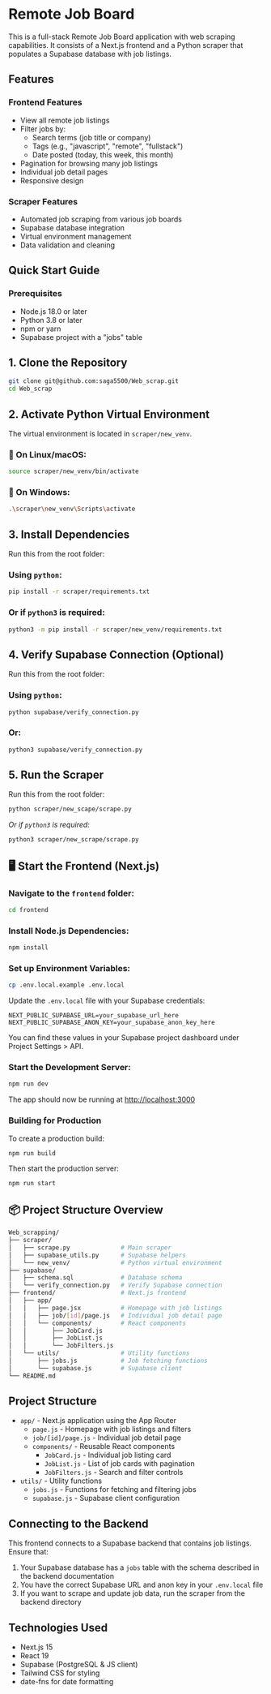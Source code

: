 # Remote Job Board

This is a full-stack Remote Job Board application with web scraping capabilities. It consists of a Next.js frontend and a Python scraper that populates a Supabase database with job listings.

## Features

### Frontend Features
- View all remote job listings
- Filter jobs by:
  - Search terms (job title or company)
  - Tags (e.g., "javascript", "remote", "fullstack")
  - Date posted (today, this week, this month)
- Pagination for browsing many job listings
- Individual job detail pages
- Responsive design

### Scraper Features
- Automated job scraping from various job boards
- Supabase database integration
- Virtual environment management
- Data validation and cleaning

## Quick Start Guide

### Prerequisites

- Node.js 18.0 or later
- Python 3.8 or later
- npm or yarn
- Supabase project with a "jobs" table

## 1. Clone the Repository

```bash
git clone git@github.com:saga5500/Web_scrap.git
cd Web_scrap
```

## 2. Activate Python Virtual Environment

The virtual environment is located in `scraper/new_venv`.

### 🔹 On Linux/macOS:

```bash
source scraper/new_venv/bin/activate
```

### 🔹 On Windows:

```bash
.\scraper\new_venv\Scripts\activate
```

## 3. Install Dependencies

Run this from the root folder:

### Using `python`:

```bash
pip install -r scraper/requirements.txt
```

### Or if `python3` is required:

```bash
python3 -m pip install -r scraper/new_venv/requirements.txt
```

## 4. Verify Supabase Connection (Optional)

Run this from the root folder:

### Using `python`:

```bash
python supabase/verify_connection.py
```

### Or:

```bash
python3 supabase/verify_connection.py
```

## 5. Run the Scraper

Run this from the root folder:

```bash
python scraper/new_scape/scrape.py
```

*Or if `python3` is required:*

```bash
python3 scraper/new_scrape/scrape.py
```

## 🖥️ Start the Frontend (Next.js)

### Navigate to the `frontend` folder:

```bash
cd frontend
```

### Install Node.js Dependencies:

```bash
npm install
```

### Set up Environment Variables:

```bash
cp .env.local.example .env.local
```

Update the `.env.local` file with your Supabase credentials:
```
NEXT_PUBLIC_SUPABASE_URL=your_supabase_url_here
NEXT_PUBLIC_SUPABASE_ANON_KEY=your_supabase_anon_key_here
```

You can find these values in your Supabase project dashboard under Project Settings > API.

### Start the Development Server:

```bash
npm run dev
```

The app should now be running at [http://localhost:3000](http://localhost:3000)

### Building for Production

To create a production build:

```bash
npm run build
```

Then start the production server:

```bash
npm run start
```

## 📦 Project Structure Overview

```bash
Web_scrapping/
├── scraper/
│   ├── scrape.py              # Main scraper
│   ├── supabase_utils.py      # Supabase helpers
│   └── new_venv/              # Python virtual environment
├── supabase/
│   ├── schema.sql             # Database schema
│   └── verify_connection.py   # Verify Supabase connection
├── frontend/                  # Next.js frontend
│   ├── app/
│   │   ├── page.jsx           # Homepage with job listings
│   │   ├── job/[id]/page.js   # Individual job detail page
│   │   └── components/        # React components
│   │       ├── JobCard.js
│   │       ├── JobList.js
│   │       └── JobFilters.js
│   └── utils/                 # Utility functions
│       ├── jobs.js            # Job fetching functions
│       └── supabase.js        # Supabase client
└── README.md
```

## Project Structure

- `app/` - Next.js application using the App Router
  - `page.js` - Homepage with job listings and filters
  - `job/[id]/page.js` - Individual job detail page
  - `components/` - Reusable React components
    - `JobCard.js` - Individual job listing card
    - `JobList.js` - List of job cards with pagination
    - `JobFilters.js` - Search and filter controls
- `utils/` - Utility functions
  - `jobs.js` - Functions for fetching and filtering jobs
  - `supabase.js` - Supabase client configuration

## Connecting to the Backend

This frontend connects to a Supabase backend that contains job listings. Ensure that:

1. Your Supabase database has a `jobs` table with the schema described in the backend documentation
2. You have the correct Supabase URL and anon key in your `.env.local` file
3. If you want to scrape and update job data, run the scraper from the backend directory

## Technologies Used

- Next.js 15
- React 19
- Supabase (PostgreSQL & JS client)
- Tailwind CSS for styling
- date-fns for date formatting